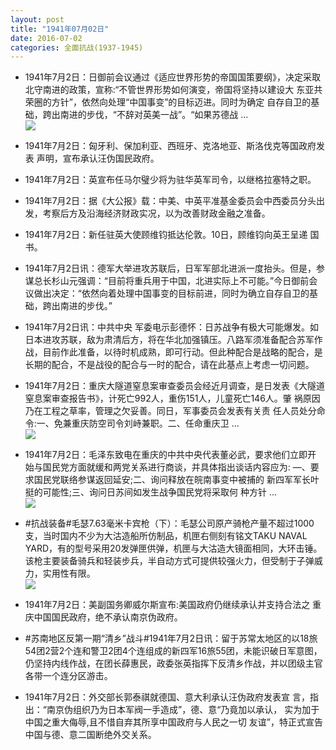 ```yaml
---
layout: post
title: "1941年07月02日"
date: 2016-07-02
categories: 全面抗战(1937-1945)
---
```


<meta name="referrer" content="no-referrer" />

- 1941年7月2日：日御前会议通过《适应世界形势的帝国国策要纲》，决定采取 北守南进的政策，宣称:“不管世界形势如何演变，帝国将坚持以建设大 东亚共荣圈的方针”，依然向处理“中国事变”的目标迈进。同时为确定 自存自卫的基础，跨出南进的步伐，“不辞对英美一战”。“如果苏德战 ... <br/><img src="https://ww4.sinaimg.cn/large/aca367d8jw1f5fyjnebwfj20c80bxwg1.jpg" />

- 1941年7月2日：匈牙利、保加利亚、西班牙、克洛地亚、斯洛伐克等国政府发表 声明，宣布承认汪伪国民政府。 

- 1941年7月2日：英宣布任马尔璧少将为驻华英军司令，以继格拉塞特之职。 

- 1941年7月2日：据《大公报》载：中美、中英平准基金委员会中西委员分头出 发，考察后方及沿海经济财政实况，以为改善财政金融之准备。 

- 1941年7月2日：新任驻英大使顾维钧抵达伦敦。10日，顾维钧向英王呈递 国书。 

- 1941年7月2日讯：德军大举进攻苏联后，日军军部北进派一度抬头。但是，参谋总长杉山元强调：“目前将重兵用于中国，北进实际上不可能。”今日御前会议做出决定：“依然向着处理中国事变的目标前进，同时为确立自存自卫的基础，跨出南进的步伐。” 

- 1941年7月2日讯：中共中央 军委电示彭德怀：日苏战争有极大可能爆发。如日本进攻苏联，敌为肃清后方，将在华北加强镇压。八路军须准备配合苏军作战，目前作此准备，以待时机成熟，即可行动。但此种配合是战略的配合，是长期的配合，不是战役的配合与一时的配合，请在此基点上考虑一切问题。 

- 1941年7月2日：重庆大隧道窒息案审查委员会经近月调查，是日发表《大隧道 窒息案审查报告书》，计死亡992人，重伤151人，儿童死亡146人。肇 祸原因乃在工程之草率，管理之欠妥善。同日，军事委员会发表有关责 任人员处分命令:一、免兼重庆防空司令刘峙兼职。二、任命重庆卫 ... <br/><img src="https://ww1.sinaimg.cn/large/aca367d8jw1f5ffi2trq4j20c809zt9x.jpg" />

- 1941年7月2日：毛泽东致电在重庆的中共中央代表董必武，要求他们立即开 始与国民党方面就缓和两党关系进行商谈，并具体指出谈话内容应为: ―、要求国民党联络参谋返回延安;二、询问释放在皖南事变中被捕的 新四军军长叶挺的可能性;三、询问日苏间如发生战争国民党将采取何 种方针 ... <br/><img src="https://ww4.sinaimg.cn/large/aca367d8jw1f5fdrg62juj20c80ayq4c.jpg" />

- #抗战装备#毛瑟7.63毫米卡宾枪（下）：毛瑟公司原产骑枪产量不超过1000支，当时国内不少为大沽造船所仿制品，机匣右侧刻有铭文TAKU NAVAL YARD，有的型号采用20发弹匣供弹，机匣与大沽造大镜面相同，大环击锤。该枪主要装备骑兵和轻装步兵，半自动方式可提供较强火力，但受制于子弹威力，实用性有限。 <br/><img src="https://ww3.sinaimg.cn/large/aca367d8jw1f5fc1bzcl7j20m728rwvu.jpg" />

- 1941年7月2日：美副国务卿威尔斯宣布:美国政府仍继续承认并支持合法之 重庆中国国民政府，绝不承认南京伪政府。 

- #苏南地区反第一期“清乡”战斗#1941年7月2日讯：留于苏常太地区的以18旅54团2营2个连和警卫2团4个连组成的新四军16旅55团，未能识破日军意图，仍坚持内线作战，在团长薛惠民，政委张英指挥下反清乡作战，并以团级主官各带一个连分区游击。 

- 1941年7月2日：外交部长郭泰祺就德国、意大利承认汪伪政府发表宣 言，指出：“南京伪组织乃为日本军阀一手造成”，德、意“乃竟加以承认， 实为加于中国之重大侮辱,且不惜自弃其所享中国政府与人民之一切 友谊”，特正式宣告中国与德、意二国断绝外交关系。 

